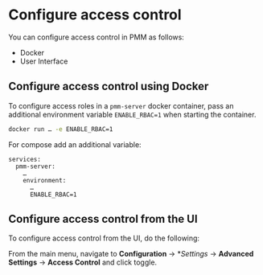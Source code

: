 # Configure access control

You can configure access control in PMM as follows:

- Docker
- User Interface

## Configure access control using Docker

To configure access roles in a ``pmm-server`` docker container, pass an additional environment variable ``ENABLE_RBAC=1`` when starting the container.

```sh
docker run … -e ENABLE_RBAC=1
```

For compose add an additional variable:

```
services:
  pmm-server:
    …
    environment:
      …
      ENABLE_RBAC=1
```

## Configure access control from the UI

To configure access control from the UI, do the following:

From the main menu, navigate to <i class="uil uil-cog"></i> **Configuration** → <i class="uil uil-setting"></i> **Settings* → **Advanced Settings** → **Access Control** and click <i class="uil uil-toggle-off"></i> toggle.